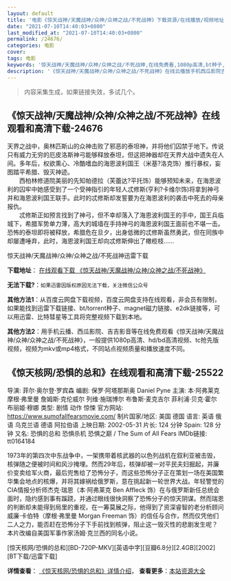 ```yaml
---
layout: default
title: '电影《惊天战神/天魔战神/众神/众神之战/不死战神》下载资源/在线播放/视频地址/1080p/高清/蓝光'
date: "2021-07-10T14:40:03+0800"
last_modified_at: "2021-07-10T14:40:03+0800"
permalink: /24676/
categories: 电影
cover:
tags: 电影
keywords: '惊天战神/天魔战神/众神/众神之战/不死战神,在线免费看,1080p高清,bt种子,torrent,百度云盘,magnet,磁力链,迅雷下载资源'
description: '《惊天战神/天魔战神/众神/众神之战/不死战神》在线云播放手机西瓜影院吉吉影音免费看，1080p高清bd/hd未删减完整版和tc抢先枪版，mkv/mp4格式，附带bt/torrent种子、magnet/磁力链、百度云盘、网盘资源迅雷下载链接'
---
```


>内容采集生成，如果链接失效，多试几个。


## 《惊天战神/天魔战神/众神/众神之战/不死战神》在线观看和高清下载-24676

天界之战中，奥林匹斯山的众神击败了邪恶的泰坦神，并将他们囚禁于地下。传说只有威力无穷的厄皮洛斯神弓能够释放泰坦，但这把神器却在天界大战中遗失在人间。多年后，权欲熏心、冷酷嗜血的海恩波利国王（米基?洛克饰）推行暴权，妄图踏平希腊、毁灭神迹。<br />　　西柏林修道院美丽的先知帕德拉（芙蕾达?平托饰）能够预知未来，在海恩波利的囚牢中她感受到了一个受神指引的年轻人忒修斯(亨利?卡维尔饰)将拿到神弓并和海恩波利国王联手。此时的忒修斯却发誓要为在海恩波利的袭击中死去的母亲报仇。<br />　　忒修斯正如预言找到了神弓，但不幸却落入了海恩波利国王的手中，国王兵临城下，希腊军势单力薄，高大的城墙在手持神弓的海恩波利国王面前也不堪一击。恐怖的泰坦即将被释放，希腊危在旦夕，出身低微的忒修斯虽然勇武，但在同族中却屡遭唾弃，此时，海恩波利国王却向忒修斯伸出了橄榄枝……


惊天战神/天魔战神/众神/众神之战/不死战神迅雷下载

**下载地址**： [在线观看下载 《惊天战神/天魔战神/众神/众神之战/不死战神》](https://www.993dy.com//vod-detail-id-23524.html) 


**无法下载?**：`如果迅雷因版权原因无法下载，关注微信公众号 `

**其他方法1**：从百度云网盘下载视频，百度云网盘支持在线观看，非会员有限制，如果能找到迅雷下载链接、bt/torrent种子、magnet磁力链接、e2dk链接等，可以用迅雷、比特彗星等工具将完整视频下载到本地。

**其他方法2**：用手机云播、西瓜影院、吉吉影音等在线免费观看《惊天战神/天魔战神/众神/众神之战/不死战神》，一般提供1080p高清、hd/bd高清视频、tc抢先版视频，视频为mkv或mp4格式，不同站点视频质量和播放速度不同。


## 《惊天核网/恐惧的总和》在线观看和高清下载-25522

导演: 菲尔·奥尔登·罗宾森 编剧: 保罗·阿塔那斯奥 Daniel Pyne 主演: 本·阿弗莱克 摩根·弗里曼 詹姆斯·克伦威尔 列维·施瑞博尔 布鲁斯·麦克吉尔 菲利浦·贝克·霍尔 布丽姬·穆娜 类型: 剧情 动作 惊悚 官方网站: https://www.sumofallfearsmovie.com/ 制片国家/地区: 美国 德国 语言: 英语 俄语 乌克兰语 德语 阿拉伯语 上映日期: 2002-05-31 片长: 124 分钟 Spain: 128 分钟 又名: 恐惧的总和 恐惧杀机 恐惧之巅 / The Sum of All Fears IMDb链接: tt0164184

1973年的第四次中东战争中，一架携带着核武器的以色列战机在叙利亚被击毁，核弹随之便被时间和风沙掩埋。然而29年后，核弹却被一对平民夫妇掘起，并廉价变卖给军火商，最后兜售给了恐怖分子，而这些恐怖分子正在策划一场在美国繁华集会地点的核爆，并将其嫁祸给俄罗斯，意在挑起新一轮世界大战。年轻警觉的CIA情报分析师杰克·瑞恩（本·阿弗莱克 Ben Affleck 饰）在与俄罗斯新任总统会面时，隐约感到事有蹊跷，并通过眼线很快洞察了恐怖分子的惊天阴谋。然而瑞恩的判断却未能得到局里的重视，在一筹莫展之际，他得到了资深睿智的老分析顾问威廉·卡伯特（摩根·弗里曼 Morgan Freeman 饰）的信任与合作，然而仅凭他们二人之力，能否赶在恐怖分子下手前找到核弹，阻止这一毁灭性的悲剧发生呢？ 本片改编自美国军事作家汤姆·克兰西的同名小说。


[惊天核网/恐惧的总和][BD-720P-MKV][英语中字][豆瓣6.8分][2.4GB][2002][BT下载/迅雷下载]

**详情查看**： [《惊天核网/恐惧的总和》详情介绍](/movie/25522/)， **查看更多**：[本站资源大全](/movie/t/all/)

